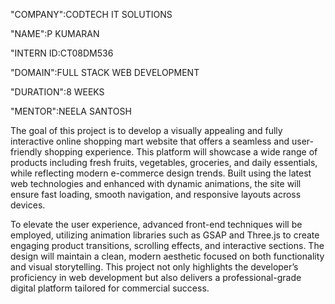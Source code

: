 "COMPANY":CODTECH IT SOLUTIONS

"NAME":P KUMARAN

"INTERN ID:CT08DM536

"DOMAIN":FULL STACK WEB DEVELOPMENT

"DURATION":8 WEEKS

"MENTOR":NEELA SANTOSH

The goal of this project is to develop a visually appealing and fully interactive online shopping mart website that offers a seamless and user-friendly shopping experience. This platform will showcase a wide range of products including fresh fruits, vegetables, groceries, and daily essentials, while reflecting modern e-commerce design trends. Built using the latest web technologies and enhanced with dynamic animations, the site will ensure fast loading, smooth navigation, and responsive layouts across devices.

To elevate the user experience, advanced front-end techniques will be employed, utilizing animation libraries such as GSAP and Three.js to create engaging product transitions, scrolling effects, and interactive sections. The design will maintain a clean, modern aesthetic focused on both functionality and visual storytelling. This project not only highlights the developer’s proficiency in web development but also delivers a professional-grade digital platform tailored for commercial success.

